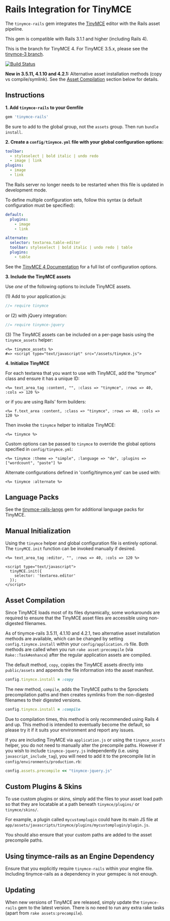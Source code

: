 Rails Integration for TinyMCE
=============================

The `tinymce-rails` gem integrates the [TinyMCE](http://www.tinymce.com/) editor with the Rails asset pipeline.

This gem is compatible with Rails 3.1.1 and higher (including Rails 4).

This is the branch for TinyMCE 4. For TinyMCE 3.5.x, please see the [tinymce-3 branch](https://github.com/spohlenz/tinymce-rails/tree/tinymce-3).

[![Build Status](https://travis-ci.org/spohlenz/tinymce-rails.png?branch=master)](https://travis-ci.org/spohlenz/tinymce-rails)

**New in 3.5.11, 4.1.10 and 4.2.1:** Alternative asset installation methods (copy vs compile/symlink). See the [Asset Compilation](#asset-compilation) section below for details.

Instructions
------------

**1. Add `tinymce-rails` to your Gemfile**

```ruby
gem 'tinymce-rails'
```

Be sure to add to the global group, not the `assets` group. Then run `bundle install`.


**2. Create a `config/tinymce.yml` file with your global configuration options:**

```yml
toolbar:
  - styleselect | bold italic | undo redo
  - image | link
plugins:
  - image
  - link
```

The Rails server no longer needs to be restarted when this file is updated in development mode.

To define multiple configuration sets, follow this syntax (a default configuration must be specified):

```yml
default:
  plugins:
    - image
    - link

alternate:
  selector: textarea.table-editor
  toolbar: styleselect | bold italic | undo redo | table
  plugins:
    - table
```

See the [TinyMCE 4 Documentation](http://www.tinymce.com/wiki.php/Configuration) for a full list of configuration options.


**3. Include the TinyMCE assets**

Use *one* of the following options to include TinyMCE assets.

(1) Add to your application.js:

```js
//= require tinymce
```

or (2) with jQuery integration:

```js
//= require tinymce-jquery
```

(3) The TinyMCE assets can be included on a per-page basis using the `tinymce_assets` helper:

```erb
<%= tinymce_assets %>
#=> <script type="text/javascript" src="/assets/tinymce.js">
```


**4. Initialize TinyMCE**

For each textarea that you want to use with TinyMCE, add the "tinymce" class and ensure it has a unique ID:

```erb
<%= text_area_tag :content, "", :class => "tinymce", :rows => 40, :cols => 120 %>
```
 
or if you are using Rails' form builders:

```erb
<%= f.text_area :content, :class => "tinymce", :rows => 40, :cols => 120 %>
```

Then invoke the `tinymce` helper to initialize TinyMCE:

```erb
<%= tinymce %>
```

Custom options can be passed to `tinymce` to override the global options specified in `config/tinymce.yml`:

```erb
<%= tinymce :theme => "simple", :language => "de", :plugins => ["wordcount", "paste"] %>
```

Alternate configurations defined in 'config/tinymce.yml' can be used with:

```erb
<%= tinymce :alternate %>
```


Language Packs
--------------

See the [tinymce-rails-langs](https://github.com/spohlenz/tinymce-rails-langs) gem for additional language packs for TinyMCE.


Manual Initialization
---------------------

Using the `tinymce` helper and global configuration file is entirely optional. The `tinyMCE.init` function can be invoked manually if desired.

```erb
<%= text_area_tag :editor, "", :rows => 40, :cols => 120 %>

<script type="text/javascript">
  tinyMCE.init({
    selector: 'textarea.editor'
  });
</script>
```


Asset Compilation
-----------------

Since TinyMCE loads most of its files dynamically, some workarounds are required to ensure that the TinyMCE asset files are accessible using non-digested filenames.

As of tinymce-rails 3.5.11, 4.1.10 and 4.2.1, two alternative asset installation methods are available, which can be changed by setting `config.tinymce.install` within your `config/application.rb` file. Both methods are called when you run `rake asset:precompile` (via `Rake::Task#enhance`) after the regular application assets are compiled.

The default method, `copy`, copies the TinyMCE assets directly into `public/assets` and appends the file information into the asset manifest.

```ruby
config.tinymce.install = :copy
```

The new method, `compile`, adds the TinyMCE paths to the Sprockets precompilation paths and then creates symlinks from the non-digested filenames to their digested versions.

```ruby
config.tinymce.install = :compile
```

Due to compilation times, this method is only recommended using Rails 4 and up. This method is intended to eventually become the default, so please try it if it suits your environment and report any issues.

If you are including TinyMCE via `application.js` or using the `tinymce_assets` helper, you do not need to manually alter the precompile paths. However if you wish to include `tinymce-jquery.js` independently (i.e. using `javascript_include_tag`), you will need to add it to the precompile list in `config/environments/production.rb`:

```ruby
config.assets.precompile << "tinymce-jquery.js"
```


Custom Plugins & Skins
----------------------

To use custom plugins or skins, simply add the files to your asset load path so that they are locatable at a path beneath `tinymce/plugins/` or `tinymce/skins/`.

For example, a plugin called `mycustomplugin` could have its main JS file at `app/assets/javascripts/tinymce/plugins/mycustomplugin/plugin.js`.

You should also ensure that your custom paths are added to the asset precompile paths.


Using tinymce-rails as an Engine Dependency
-------------------------------------------

Ensure that you explicitly require `tinymce-rails` within your engine file. Including tinymce-rails as a dependency in your gemspec is not enough.


Updating
--------

When new versions of TinyMCE are released, simply update the `tinymce-rails` gem to the latest version. There is no need to run any extra rake tasks (apart from `rake assets:precompile`).
